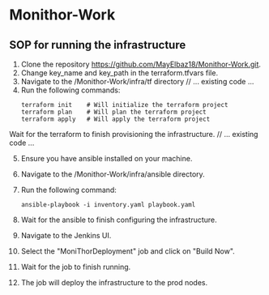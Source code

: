 # Monithor-Work

## SOP for running the infrastructure

1. Clone the repository https://github.com/MayElbaz18/Monithor-Work.git.
2. Change key_name and key_path in the terraform.tfvars file.
3. Navigate to the /Monithor-Work/infra/tf directory
// ... existing code ...
4. Run the following commands:
    ```
    terraform init    # Will initialize the terraform project
    terraform plan    # Will plan the terraform project
    terraform apply   # Will apply the terraform project
    ```
Wait for the terraform to finish provisioning the infrastructure.
// ... existing code ...

5. Ensure you have ansible installed on your machine.
6. Navigate to the /Monithor-Work/infra/ansible directory.

7. Run the following command:
    ```
    ansible-playbook -i inventory.yaml playbook.yaml
    ```

8. Wait for the ansible to finish configuring the infrastructure.

9. Navigate to the Jenkins UI.

10. Select the "MoniThorDeployment" job and click on "Build Now".

11. Wait for the job to finish running.

12. The job will deploy the infrastructure to the prod nodes.
